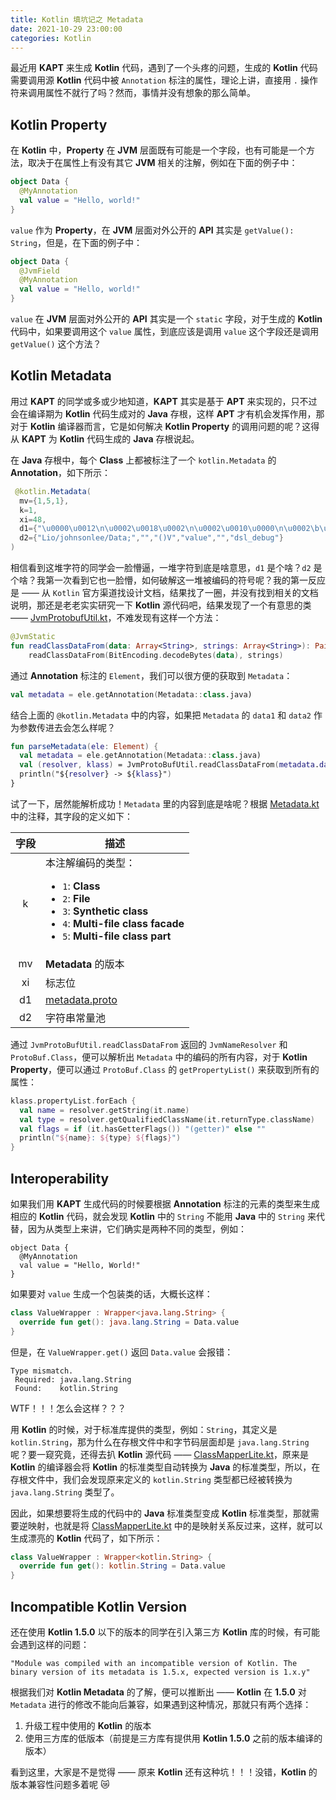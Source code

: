 ```yaml
---
title: Kotlin 填坑记之 Metadata
date: 2021-10-29 23:00:00
categories: Kotlin
---
```


最近用 __KAPT__ 来生成 __Kotlin__ 代码，遇到了一个头疼的问题，生成的 __Kotlin__ 代码需要调用源 __Kotlin__ 代码中被 `Annotation` 标注的属性，理论上讲，直接用 `.` 操作符来调用属性不就行了吗？然而，事情并没有想象的那么简单。

## Kotlin Property

在 __Kotlin__ 中，__Property__ 在 __JVM__ 层面既有可能是一个字段，也有可能是一个方法，取决于在属性上有没有其它 __JVM__ 相关的注解，例如在下面的例子中：

```kotlin
object Data {
  @MyAnnotation
  val value = "Hello, world!"
}
```

`value` 作为 __Property__，在 __JVM__ 层面对外公开的 __API__ 其实是 `getValue(): String`，但是，在下面的例子中：

```kotlin
object Data {
  @JvmField
  @MyAnnotation
  val value = "Hello, world!"
}
```

`value` 在 __JVM__ 层面对外公开的 __API__ 其实是一个 `static` 字段，对于生成的 __Kotlin__ 代码中，如果要调用这个 `value` 属性，到底应该是调用 `value` 这个字段还是调用 `getValue()` 这个方法？

## Kotlin Metadata

用过 __KAPT__ 的同学或多或少地知道，__KAPT__ 其实是基于 __APT__ 来实现的，只不过会在编译期为 __Kotlin__ 代码生成对的 __Java__ 存根，这样 __APT__ 才有机会发挥作用，那对于 __Kotlin__ 编译器而言，它是如何解决 __Kotlin Property__ 的调用问题的呢？这得从 __KAPT__ 为 __Kotlin__ 代码生成的 __Java__ 存根说起。

在 __Java__ 存根中，每个 __Class__ 上都被标注了一个 `kotlin.Metadata` 的 __Annotation__，如下所示：

```java
 @kotlin.Metadata(
  mv={1,5,1},
  k=1,
  xi=48,
  d1={"\u0000\u0012\n\u0002\u0018\u0002\n\u0002\u0010\u0000\n\u0002\b\u0002\n\u0002\u0010\u000e\n\u0000\bÆ\u0002\u0018\u00002\u00020\u0001B\u0007\b\u0002¢\u0006\u0002\u0010\u0002R\u0010\u0010\u0003\u001a\u00020\u00048\u0006X\u0087D¢\u0006\u0002\n\u0000¨\u0006\u0005"],
  d2={"Lio/johnsonlee/Data;","","()V","value","","dsl_debug"}
)
```

相信看到这堆字符的同学会一脸懵逼，一堆字符到底是啥意思，`d1` 是个啥？`d2` 是个啥？我第一次看到它也一脸懵，如何破解这一堆被编码的符号呢？我的第一反应是 —— 从 `Kotlin` 官方渠道找设计文档，结果找了一圈，并没有找到相关的文档说明，那还是老老实实研究一下 __Kotlin__ 源代码吧，结果发现了一个有意思的类 —— [JvmProtobufUtil.kt](https://github.com/JetBrains/kotlin/blob/master/core/metadata.jvm/src/org/jetbrains/kotlin/metadata/jvm/deserialization/JvmProtoBufUtil.kt)，不难发现有这样一个方法：

```kotlin
@JvmStatic
fun readClassDataFrom(data: Array<String>, strings: Array<String>): Pair<JvmNameResolver, ProtoBuf.Class> =
    readClassDataFrom(BitEncoding.decodeBytes(data), strings)
```
通过 __Annotation__ 标注的 `Element`，我们可以很方便的获取到 `Metadata`：

```kotlin
val metadata = ele.getAnnotation(Metadata::class.java)
```

结合上面的 `@kotlin.Metadata` 中的内容，如果把 `Metadata` 的 `data1` 和 `data2` 作为参数传进去会怎么样呢？

```kotlin
fun parseMetadata(ele: Element) {
  val metadata = ele.getAnnotation(Metadata::class.java)
  val (resolver, klass) = JvmProtoBufUtil.readClassDataFrom(metadata.data1, metadata.data2)
  println("${resolver} -> ${klass}")
}
```

试了一下，居然能解析成功！`Metadata` 里的内容到底是啥呢？根据 [Metadata.kt](https://github.com/JetBrains/kotlin/blob/master/libraries/stdlib/jvm/runtime/kotlin/Metadata.kt) 中的注释，其字段的定义如下：

| 字段 | 描述 |
|:---:|------|
| k   | 本注解编码的类型：<ul><li>`1`: __Class__</li><li>`2`: __File__</li><li>`3`: __Synthetic class__</li><li>`4`: __Multi-file class facade__</li><li>`5`: __Multi-file class part__</li>|
| mv  | __Metadata__ 的版本 |
| xi  | 标志位 |
| d1  | [metadata.proto](https://github.com/JetBrains/kotlin/blob/master/core/metadata/src/metadata.proto) |
| d2  | 字符串常量池 |

通过 `JvmProtoBufUtil.readClassDataFrom` 返回的 `JvmNameResolver` 和 `ProtoBuf.Class`，便可以解析出 `Metadata` 中的编码的所有内容，对于 __Kotlin Property__，便可以通过 `ProtoBuf.Class` 的 `getPropertyList()` 来获取到所有的属性：

```kotlin
klass.propertyList.forEach {
  val name = resolver.getString(it.name)
  val type = resolver.getQualifiedClassName(it.returnType.className)
  val flags = if (it.hasGetterFlags()) "(getter)" else ""
  println("${name}: ${type} ${flags}")
}
```

## Interoperability

如果我们用 __KAPT__ 生成代码的时候要根据 __Annotation__ 标注的元素的类型来生成相应的 __Kotlin__ 代码，就会发现 __Kotlin__ 中的 `String` 不能用 __Java__ 中的 `String` 来代替，因为从类型上来讲，它们确实是两种不同的类型，例如：

```
object Data {
  @MyAnnotation
  val value = "Hello, World!"
}
```

如果要对 `value` 生成一个包装类的话，大概长这样：

```kotlin
class ValueWrapper : Wrapper<java.lang.String> {
  override fun get(): java.lang.String = Data.value
}
```

但是，在 `ValueWrapper.get()` 返回 `Data.value` 会报错：

```
Type mismatch.
 Required: java.lang.String
 Found:    kotlin.String
```

WTF！！！怎么会这样？？？

用 __Kotlin__ 的时候，对于标准库提供的类型，例如：`String`，其定义是 `kotlin.String`，那为什么在存根文件中和字节码层面却是 `java.lang.String` 呢？要一窥究竟，还得去扒 __Kotlin__ 源代码 —— [ClassMapperLite.kt](https://github.com/JetBrains/kotlin/blob/master/core/metadata.jvm/src/org/jetbrains/kotlin/metadata/jvm/deserialization/ClassMapperLite.kt)，原来是 __Kotlin__ 的编译器会将 __Kotlin__ 的标准类型自动转换为 __Java__ 的标准类型，所以，在存根文件中，我们会发现原来定义的 `kotlin.String` 类型都已经被转换为 `java.lang.String` 类型了。

因此，如果想要将生成的代码中的 __Java__ 标准类型变成 __Kotlin__ 标准类型，那就需要逆映射，也就是将 [ClassMapperLite.kt](https://github.com/JetBrains/kotlin/blob/master/core/metadata.jvm/src/org/jetbrains/kotlin/metadata/jvm/deserialization/ClassMapperLite.kt) 中的是映射关系反过来，这样，就可以生成漂亮的 __Kotlin__ 代码了，如下所示：

```kotlin
class ValueWrapper : Wrapper<kotlin.String> {
  override fun get(): kotlin.String = Data.value
}
```

## Incompatible Kotlin Version

还在使用 __Kotlin 1.5.0__ 以下的版本的同学在引入第三方 __Kotlin__ 库的时候，有可能会遇到这样的问题：

```
"Module was compiled with an incompatible version of Kotlin. The binary version of its metadata is 1.5.x, expected version is 1.x.y"
```

根据我们对 __Kotlin Metadata__ 的了解，便可以推断出 —— __Kotlin__ 在 __1.5.0__ 对 `Metadata` 进行的修改不能向后兼容，如果遇到这种情况，那就只有两个选择：

1. 升级工程中使用的 __Kotlin__ 的版本
1. 使用三方库的低版本（前提是三方库有提供用 __Kotlin 1.5.0__ 之前的版本编译的版本）

看到这里，大家是不是觉得 —— 原来 __Kotlin__ 还有这种坑！！！没错，__Kotlin__ 的版本兼容性问题多着呢 😿
